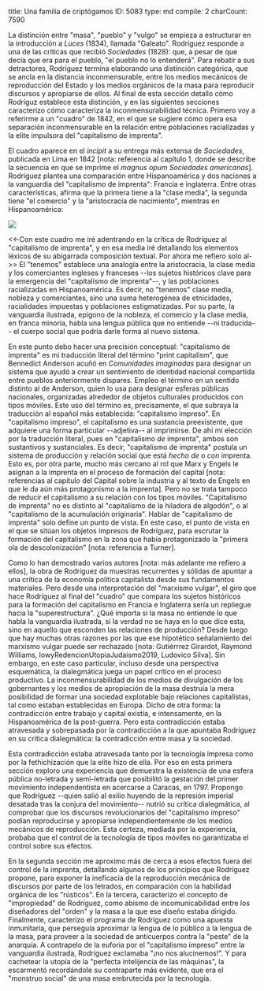 title:          Una familia de criptógamos
ID:             5083
type:           md
compile:        2
charCount:      7590


La distinción entre "masa", "pueblo" y "vulgo" se empieza a estructurar en la introducción a *Luces* (1834), llamada "Galeato". Rodríguez responde a una de las críticas que recibió *Sociedades* (1828): que, a pesar de que decía que era para el pueblo, "el pueblo no lo entenderá". Para rebatir a sus detractores, Rodríguez termina elaborando una distinción categórica, que se ancla en la distancia inconmensurable, entre los medios mecánicos de reproducción del Estado y los medios orgánicos de la masa para reproducir discursos y apropiarse de ellos. Al final de esta sección detallo cómo Rodríguz establece esta distinción, y en las siguientes secciones caracterizo cómo caracteriza la inconmensurabilidad técnica. Primero voy a referirme a un "cuadro" de 1842, en el que se sugiere cómo opera esa separación inconmensurable en la relación entre poblaciones racializadas y la elite impulsora del "capitalismo de imprenta". 

El cuadro aparece en el *incipit* a su entrega más extensa de *Sociedades*, publicada en Lima en 1842 [nota: referencia al capítulo 1, donde se describe la secuencia en que se imprime el *magnus opum* *Sociedades americanas*]. Rodríguez plantea una comparación entre Hispanoamérica y dos naciones a la vanguardia del "capitalismo de imprenta": Francia e inglaterra. Entre otras características, afirma que la primera tiene a la "clase media", la segunda tiene "el comercio" y la "aristocracia de nacimiento", mientras en Hispanoamérica:

![](file:///home/febres/Pictures/Screenshots/Screenshot%20from%202023-06-08%2003-58-39.png)

<<-Con este cuadro me iré adentrando en la crítica de Rodríguez al "capitalismo de imprenta", y en esa media iré detallando los elementos léxicos de su abigarrada composición textual. Por ahora me refiero solo al->> El "tenemos" establece una analogía entre la aristocracia, la clase media y los comerciantes ingleses y franceses --los sujetos históricos clave para la emergencia del "capitalismo de imprenta"--, y las poblaciones racializadas en Hispanoamérica. Es decir, no "tenemos" clase media, nobleza y comerciantes, sino una suma heterogénea de etnicidades, racialidades impuestas y poblaciones estigmatizadas. Por su parte, la vanguardia ilustrada, epígono de la nobleza, el comercio y la clase media, en franca minoría, habla una lengua pública que no entiende --ni traducida-- el cuerpo social que podría darle forma al nuevo sistema.

En este punto debo hacer una precisión conceptual: "capitalismo de imprenta" es mi traducción literal del término "print capitalism", que Bennedict Anderson acuñó en *Comunidades imaginadas* para designar un sistema que ayudó a crear un sentimiento de identidad nacional compartida entre pueblos anteriormente dispares.  Empleo el término en un sentido distinto al de Anderson, quien lo usa para designar esferas públicas nacionales, organizadas alrededor de objetos culturales producidos con tipos móviles. Este uso del término es, precisamente, el que subraya la traducción al español más establecida: "capitalismo impreso". En "capitalismo impreso", el capitalismo es una sustancia preexistente, que adquiere una forma particular --adjetiva-- al imprimirse. De ahí mi elección por la traducción literal, pues en "capitalismo *de* imprenta", ambos son sustantivos y sustanciales. Es decir, "capitalismo de imprenta" postula un sistema de producción y relación social que está *hecho de* o *con* imprenta. Esto es, por otra parte, mucho más cercano al rol que Marx y Engels le asignan a la imprenta en el proceso de formación del capital [nota: referencias al capítulo del Capital sobre la industria y al texto de Engels en que le da aún más protagonismo a la imprenta]. Pero no se trata tampoco de reducir el capitalismo a su relación con los tipos móviles. "Capitalismo de imprenta" no es distinto al "capitalismo de la hiladora de algodón", o al "capitalismo de la acumulación originaria". Hablar de "capitalismo de imprenta" solo define un punto de vista. En este caso, el punto de vista en el que se sitúan los objetos impresos de Rodríguez, para escrutar la formación del capitalismo en la zona que había protagonizado la "primera ola de descolonización" [nota: referencia a Turner]. 

Como lo han demostrado varios autores [nota: más adelante me refiero a ellos], la obra de Rodríguez da muestras recurrentes y sólidas de apuntar a una crítica de la economía política capitalista desde sus fundamentos materiales. Pero desde una interpretación del "marxismo vulgar", el giro que hace Rodríguez al final del "cuadro" que compara los sujetos históricos para la formación del capitalismo en Francia e Inglaterra sería un repliegue hacia la "superestructura". ¿Qué importa si la masa no entiende lo que habla la vanguardia ilustrada, si la verdad no se haya en lo que dice esta, sino en aquello que esconden las relaciones de producción? Desde luego que hay muchas otras razones por las que ese hipotético señalamiento del marxismo vulgar puede ser rechazado [nota: Gutiérrrez Girardot, Raymond Williams, lowyRedencionUtopiaJudaismo2019, Ludovico Silva]. Sin embargo, en este caso particular, incluso desde una perspectiva esquemática, la dialegmática juega un papel crítico en el proceso productivo. La inconmensurabilidad de los medios de divulgación de los gobernantes y los medios de apropiación de la masa destruía la mera posibilidad de formar una sociedad explotable bajo relaciones capitalistas, tal como estaban establecidas en Europa. Dicho de otra forma: la contradicción entre trabajo y capital existía, e intensamente, en la Hispanoamérica de la post-guerra. Pero esta contradicción estaba atravesada y sobrepasada por la contradicción a la que apuntaba Rodríguez en su crítica dialegmática: la contradicción entre masa y la sociedad. 

Esta contradicción estaba atravesada tanto por la tecnología impresa como por la fethichización que la elite hizo de ella. Por eso en esta primera sección exploro una experiencia que demuestra la existencia de una esfera pública no-letrada y semi-letrada que posibilitó la gestación del primer movimiento independentista en acercarse a Caracas, en 1797. Propongo que Rodríguez --quien salió al exilio huyendo de la represión imperial desatada tras la conjura del movimiento-- nutrió su crítica dialegmática, al comprobar que los discursos revolucionarios del "capitalismo impreso" podían reproducirse y apropiarse independientemente de los medios mecánicos de reproducción. Esta certeza, mediada por la experiencia, probaba que el control de la tecnología de tipos móviles no garantizaba el control sobre sus efectos. 

En la segunda sección me aproximo más de cerca a esos efectos fuera del control de la imprenta, detallando algunos de los principios que Rodríguez propone, para exponer la ineficacia de la reproducción mecánica de discursos por parte de los letrados, en comparación con la habilidad orgánica de los "rústicos". En la tercera, caracterizo el concepto de "impropiedad" de Rodríguez, como abismo de incomunicabilidad entre los diseñadores del "orden" y la masa a la que ese diseño estaba dirigido. Finalmente, caracterizo el programa de Rodríguez como una apuesta inmunitaria, que perseguía aproximar la lengua de lo público a la lengua de la masa, para proveer a la sociedad de anticuerpos contra la "peste" de la anarquía. A contrapelo de la euforia por el "capitalismo impreso" entre la vanguardia ilustrada, Rodríguez exclamaba "¡no nos alucinemos!". Y para cachetear la utopía de la "perfecta intelijencia de las máquinas", la escarmentó recordándole su contraparte más evidente, que era el "monstruo social" de una masa embrutecida por la tecnología.